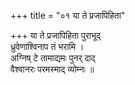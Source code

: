 +++
title = "०१ या ते प्रजापिहिता"

+++
या ते प्रजापिहिता पुराभूद्  
ध्रुवेणाश्विनाप तं भरामि ।  
अग्निष् टे तामाद्यमः पुनर् दाद्  
वैश्वानरः परमस्माद् व्योम्नः ॥